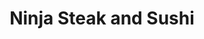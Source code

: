 ---
layout: place
title: "Ninja Steak and Sushi"
permalink: /georgia/braselton/ninja-steak-and-sushi.html
stateAbbr: GA
stateName: Georgia
cityName: Braselton
place_id: ChIJOzbEWIzu9YgR4-8NLYEBZKU
photos:
  - name: >-
      places/ChIJOzbEWIzu9YgR4-8NLYEBZKU/photos/AeeoHcJA7RAkuo1LLY_ON665Smii-vYj5iKBVJlnFxAx3NcuSQYXT0Y_Wx-grZQu4VRCYOeSRpOS72M6milcbCBtn_hHbI_Tu1SvhtmCNAi0E3qjgQWZRiufgux2NokhkeOTSr6fi2Qs4hWqXwUUc8MIQ_qzY2HLG71L8nrdYbM07K8P1GaJyp9HmYVMjGZcMUAMV7VczzVF2_9n0WKkbuazRwPulLGZm5vWcDOaNnbr88aox1uFCBN09GEJuknaH00HKQjjm8IQ0FPw-UPVHaBQ_0Cqw6YUNh5IrGZ_TkZpYUSbZd1U8rmSwx8upkJGgk6a43ZGiIMs_OywX6fn6QL5CsXqHvgXm2OZbH-yLcdZktLrFhDJlqAbLOga6R-Or7ez3Tvk0T_G3fBgGSu8fw71_2ceHx835GxERU_72hWVBEUsb-am
    widthPx: 4032
    heightPx: 3024
    authorAttributions:
      - displayName: Doug Slay
        uri: https://maps.google.com/maps/contrib/107244792836968695303
        photoUri: >-
          https://lh3.googleusercontent.com/a-/ALV-UjXS_MC5w76XqRZWVBMiiD5dGZQs5nG7CBG3ed1B1NlWoQ1aTqEF8g=s100-p-k-no-mo
    flagContentUri: >-
      https://www.google.com/local/imagery/report/?cb_client=maps_api_places.places_api&image_key=!1e10!2sCIHM0ogKEICAgID4rvuZ5wE&hl=en-US
    googleMapsUri: >-
      https://www.google.com/maps/place//data=!3m4!1e2!3m2!1sCIHM0ogKEICAgID4rvuZ5wE!2e10!4m2!3m1!1s0x88f5ee8c58c4363b:0xa56401812d0defe3
  - name: >-
      places/ChIJOzbEWIzu9YgR4-8NLYEBZKU/photos/AeeoHcKvr9BFl6dM6bxytYonLSxNn_e86ysxIf-S8i5LUSeh73Do4vZY08st2Z86Ev5-5XRXKz_A9s4rBbEoU5YKCAEBYauYZSxS2ZO7IZHEUorMeGPPuF7K73PWkPbv1wWJHryeXpgcqLEa_iZbw-9du-O3i8BAHyvlwwkEkUMkXYUwhrQzZD_-GHaEhlxnV9cuv5a5-zfpPdwILsRSTyoPVQEFKgcfCt4R3drk2l5vkYV-oATuIG_OgXyhX7XKnk0r0QRpciP0s-guBisITEKithOfk_SX_iynzo2CJVOgoIBbX70PaWuXahZTIk2-lDqt8QhSoHXcjAyzaGirjtRYPRy0YOEYNNi7DpNZHCftPOm-2dWRzJK5eZko9L-LYctXk_xrJA8jJIrxdPZqz6TSSU6m8_7Xl7oE23pn6op0ExOO5A
    widthPx: 3079
    heightPx: 2129
    authorAttributions:
      - displayName: Tucker T
        uri: https://maps.google.com/maps/contrib/105365847610640383616
        photoUri: >-
          https://lh3.googleusercontent.com/a-/ALV-UjUMrsz3w1o_TWh_3NTtH-9_1d1lloHG5S-uIrcLzQjDQlCNJ8Fm=s100-p-k-no-mo
    flagContentUri: >-
      https://www.google.com/local/imagery/report/?cb_client=maps_api_places.places_api&image_key=!1e10!2sCIHM0ogKEICAgIC968fbDw&hl=en-US
    googleMapsUri: >-
      https://www.google.com/maps/place//data=!3m4!1e2!3m2!1sCIHM0ogKEICAgIC968fbDw!2e10!4m2!3m1!1s0x88f5ee8c58c4363b:0xa56401812d0defe3
  - name: >-
      places/ChIJOzbEWIzu9YgR4-8NLYEBZKU/photos/AeeoHcK0jMoXHyYfjk0MIbDdW1hvYPnOV3lE7YzMxFQF6aFKz2ikFxtAVFmZydLkSE7z0B9jR2SgM6lYlwceQQn3qT2_OEfUgryMKNibkXSZlv5u-EG3pSklz42_DIdcAlCTsU-b1tLbjGq-dk9XSTte42hk8vnH9SquQSVBPPgJZP0n48DGi-C_tzY7nnOEhaOjVhb5rzsPtucQc-JcZx9uIHJXwz3Let_5L7MlsQu8CrPqotNuWqBh4aNJw2Tu11P5fnkMvU1lNzDnp-ZzjqRDDNNupF_QzqPX2RSFtEVc9UbTU0lP1tuTn1mmvfZFMPG07qGr6tZv1jEpeFulUapF092eLAsaC2NbGnQCuPHnEWvz24DFtBRcLKb8QfGk3JzyzJVZj2fAmX1GBOhO9hJ1FSdLGL-yxRloMtIlHE9EGW5eBTAn
    widthPx: 4032
    heightPx: 3024
    authorAttributions:
      - displayName: ray ray
        uri: https://maps.google.com/maps/contrib/114070598486650797181
        photoUri: >-
          https://lh3.googleusercontent.com/a-/ALV-UjVXsKgyYu_o1cqoo4uIXitFwsi3q7Ao68a2QLCFX_2mJzDnbohpGw=s100-p-k-no-mo
    flagContentUri: >-
      https://www.google.com/local/imagery/report/?cb_client=maps_api_places.places_api&image_key=!1e10!2sCIHM0ogKEICAgICGvqqEkwE&hl=en-US
    googleMapsUri: >-
      https://www.google.com/maps/place//data=!3m4!1e2!3m2!1sCIHM0ogKEICAgICGvqqEkwE!2e10!4m2!3m1!1s0x88f5ee8c58c4363b:0xa56401812d0defe3
  - name: >-
      places/ChIJOzbEWIzu9YgR4-8NLYEBZKU/photos/AeeoHcLmpbQl_0_5x8uhpIcrJfD5WTcJbCGEyWPS9Vgj-xLCAMai3fSyiJ6JjbjN21EBRra8nq5hYSDX2teSPz5Y2C92h1pPVEqQBXdNrvbyioPKSj5IuKL6pPEGz95Hk4FVsUVMqJ0f_RYJHB8QTBz9NnJ-jW_gks3ydx80Eovs7Auff1bh_f2pgjPD1Nf033DMHpF1oyf9Jx4tA2RiwVY-beLN6MtDQtWfCwrNIkrgeO80R-0uVonH-b422Sx1BcJhCSxj5ifqktkMwdF7eDEhTBZgjxqxrWm99UeFUfH3AxccmWZBecHm_1AorOjX1Bz3ssPETmnvz-bdA3R5tJGH3XmfZ-40EJdtxSAv64rKCZITsYzv4jCdNVQQs1u0SjCuRIs-LN-EyJgOPL_AZ4EEPl8wDkkVEpVkG7X9nYZYblrZ3sQ
    widthPx: 3264
    heightPx: 2448
    authorAttributions:
      - displayName: Kim Cowan
        uri: https://maps.google.com/maps/contrib/114666745374404389824
        photoUri: >-
          https://lh3.googleusercontent.com/a-/ALV-UjVP9RRsYvq2k0eaajcfQy2pH35W8qUY-cCTXNCK5LdOq3KSqFlHFA=s100-p-k-no-mo
    flagContentUri: >-
      https://www.google.com/local/imagery/report/?cb_client=maps_api_places.places_api&image_key=!1e10!2sCIHM0ogKEICAgIC4mvyu5gE&hl=en-US
    googleMapsUri: >-
      https://www.google.com/maps/place//data=!3m4!1e2!3m2!1sCIHM0ogKEICAgIC4mvyu5gE!2e10!4m2!3m1!1s0x88f5ee8c58c4363b:0xa56401812d0defe3
  - name: >-
      places/ChIJOzbEWIzu9YgR4-8NLYEBZKU/photos/AeeoHcLz6wpgAvWqrzrVisIacHx4T2LuVRwl9u4Zz-7izNn9PcRwxgWlcGA1z5YLlJDQaCG8qQ0oxw_Ghwtz8vCGmxAE_qFynpukvkm3RK7j_7vAlYWzc6W7CBamLGJQ6Kt4NxSmAY9KwJZ56yUwJ1Judzq5U44RQ92eLcPjd28_SxocE6jwWTXodO4EJo3bz56vfX-Czw_syl_W_KBepV_3RxFhoX9-YxZD201jxY8V0AuRtz-sGqnAWmyfJCyujE9Od7A6yI5FQBIam0jLbkZVPdzfan9bRVIWH9db519dxNAivcm8pJz1FcUfe14zRj_lF5d_G80obPK1h1KBW4SH79cDwOh2FO4UkhdqDmu0KCYnpk9RDW_O9wbPfDgWe0i9yPvFG65O9oz-14QxGvDSIcUYGm5-U7KbwBqYcnS99BEXctI
    widthPx: 3024
    heightPx: 4032
    authorAttributions:
      - displayName: Dr Emerald Lin MD (DrEmeraldLinMD)
        uri: https://maps.google.com/maps/contrib/113970495596570264638
        photoUri: >-
          https://lh3.googleusercontent.com/a-/ALV-UjXjM4aFR5jN_uqkWUMFuWbJcpebi96wpdMrslKTuiqnhRVV20YxnQ=s100-p-k-no-mo
    flagContentUri: >-
      https://www.google.com/local/imagery/report/?cb_client=maps_api_places.places_api&image_key=!1e10!2sCIHM0ogKEICAgIDpxqXQ3QE&hl=en-US
    googleMapsUri: >-
      https://www.google.com/maps/place//data=!3m4!1e2!3m2!1sCIHM0ogKEICAgIDpxqXQ3QE!2e10!4m2!3m1!1s0x88f5ee8c58c4363b:0xa56401812d0defe3
  - name: >-
      places/ChIJOzbEWIzu9YgR4-8NLYEBZKU/photos/AeeoHcKx6jgas9AnpH52pwRb4xYiT6R7_Qlb4Gg0-KGy8ozPYy_6PJvAywhzSGGq1wFNnUlvorMCmay2NCG6oJECLbDwMx3IKuRcLMUg_FQNDGPREMk701BeSGQYbIpwMtx4HsBfBJaUyDLojQB2kG4SALngqbrRFQZdbdQpyi4wPMvxwyUC0IEeYV6aUAQA9AdPA-vJjQlscYq9xXcHFrdwqourPGKsdQ2bi1nQn78DbMQXqVzSL3lt1Dgl-9KRzYCE3UVbtlna0UXidkyJPcUyKOjbA2m5J45xBH_q7oZm-jASdQHEIq-ZbF3EyVtfjwT73oL4iISXCqOIA99dKQDsXwQegGkT9mPK4FJV5KVC3E38YHJfMdWtnUxY8byemaV4e7DJj8Ty8e0deQh6K2_yA0GoBBUX-2KodjHGDIEChy7R1g
    widthPx: 3120
    heightPx: 4160
    authorAttributions:
      - displayName: Jacqueline Hewitt
        uri: https://maps.google.com/maps/contrib/117513475048088320774
        photoUri: >-
          https://lh3.googleusercontent.com/a/ACg8ocIBxlFTP4lXV51sRT382-BdEuI2beLDw7TJhESiXA8HO-rtjg=s100-p-k-no-mo
    flagContentUri: >-
      https://www.google.com/local/imagery/report/?cb_client=maps_api_places.places_api&image_key=!1e10!2sCIHM0ogKEICAgICqkbXMQA&hl=en-US
    googleMapsUri: >-
      https://www.google.com/maps/place//data=!3m4!1e2!3m2!1sCIHM0ogKEICAgICqkbXMQA!2e10!4m2!3m1!1s0x88f5ee8c58c4363b:0xa56401812d0defe3
  - name: >-
      places/ChIJOzbEWIzu9YgR4-8NLYEBZKU/photos/AeeoHcLtA3cObtqn5aWqZ6GhY8o_i6T9CtaNNOXLYx2PDFku1xtkNHEgNs-0qHK7d6ZJ-l7rfOAb51uvPtuxGE866HbSsbiqJTQJWwwidovkHiXlaGrFwj_0avYQHYHu4Vj-7S5FXgC44XTfdLtRIHyiqW6SZr8MWpdCF3q8rV6RJ_1Mjzo6lPkNBWDfF5M-gU2gi2SY8T5mtncbwN2rEjNb06vgtkNXEv2qEAa7lwvvtOC9sxw_aSMe2KrvqTw3ihOSbynUnh4YVbQKwpTep7vlYhVeDY6xmYWYEO5fWV_scpsAAtu8Ei1366CFe0Uk5CZBK2q_9SqsdmD1QsaeCQkt-6Df3J4otaEGbwf5uNXOcYjXWMnGeLkeGTGJdH-3rXrWzwSkIAQIaLLtN2us2x-jmo0n08BonUUsFMymyiQ0b0c
    widthPx: 3024
    heightPx: 4032
    authorAttributions:
      - displayName: Kyle Iezzi
        uri: https://maps.google.com/maps/contrib/116017038134210940574
        photoUri: >-
          https://lh3.googleusercontent.com/a-/ALV-UjUUcfElrN71Cl3SKi1-lYUSG7ceQLQ4kU51PIPAL2HRutJhPHwD=s100-p-k-no-mo
    flagContentUri: >-
      https://www.google.com/local/imagery/report/?cb_client=maps_api_places.places_api&image_key=!1e10!2sCIHM0ogKEICAgIDXlPz7Mg&hl=en-US
    googleMapsUri: >-
      https://www.google.com/maps/place//data=!3m4!1e2!3m2!1sCIHM0ogKEICAgIDXlPz7Mg!2e10!4m2!3m1!1s0x88f5ee8c58c4363b:0xa56401812d0defe3
  - name: >-
      places/ChIJOzbEWIzu9YgR4-8NLYEBZKU/photos/AeeoHcJHWzG_T7NFfwX3BWTUBcgvhd94ZaoXXPm26Wh752bbrNj6AWTgSpCJfN1nEtRdym27k3inIVOwPUv3s9mLYWDPw_uCay9mMRI8wBMNX-yp9L26fYuD87EORWpDZS5aVQMLa9PftjVe1YvgHH3uLCB6yxlVH0GWRJvnLrmCij6tYlQJtNoy52d5EoH36mDrNxztQ48t3wDHvJQIOt225UXd9y5PWyVTdd9WfxAT85YtX38ct10_IvuEJMzJO9hmpzSGCXwWCVVevsWGhRWwmHvaAHWNlGT1z8LfONY6xIn5jmwsSv_K-XIP7zXUs4yVilxd0mfdxxD5_G7DZqrVQ8P3NxlGMzfvBWmsy_uVbimO0sDJW7sszKp0HTSaexDf_Xz0X41ZNxe_03u23nugGWeFjgA4QjJbNfpGT6Kt-lnG6w
    widthPx: 3024
    heightPx: 4032
    authorAttributions:
      - displayName: MoanĂLisa
        uri: https://maps.google.com/maps/contrib/110079706808054718441
        photoUri: >-
          https://lh3.googleusercontent.com/a-/ALV-UjXEfjhUBgPL-ME9rCDNJBbxH3s9po6v-E_jncegBFS43qCe2-Md=s100-p-k-no-mo
    flagContentUri: >-
      https://www.google.com/local/imagery/report/?cb_client=maps_api_places.places_api&image_key=!1e10!2sCIHM0ogKEICAgIC97InYMQ&hl=en-US
    googleMapsUri: >-
      https://www.google.com/maps/place//data=!3m4!1e2!3m2!1sCIHM0ogKEICAgIC97InYMQ!2e10!4m2!3m1!1s0x88f5ee8c58c4363b:0xa56401812d0defe3
  - name: >-
      places/ChIJOzbEWIzu9YgR4-8NLYEBZKU/photos/AeeoHcJrhKgCOJONSwmA77w3Y2OSAyFolHyHHYQ0nCl1F55KkGv9QPxqowb5ciDkjPX32XImC-DEhDUy4P_2fcfyJ6xPaxeFzxmf1veSmyeyT9Hy-dF1CJiGVoIP_1MfuzL7dNk6eFSa9-pwDm7ugltdsyIre7KRNzNwtranlNfWDyZbW9vMRo3JTa5K199lX0guZB8fP-ksS8WxQ4IOBsgMp3OJF9GCpkOy_oD77N5hA9r5f_YW5GJyrR18cdZ8eMewbolgKnfCKhN0yzFpCt_ba35oXCGnnPhqY-f6cViFXxX1Y7f5s3POJSvu66-F_POnuNFCIY_JngaTN-SKr7kZ2GQriyMsk9ZyL0TOTy8qe3J0QDC4gANmnYSwTeJu2L8-ZVzz-okoT_aqKDqKThds_VU3FsrRH0PJgkIZTOTCzcBikjvV
    widthPx: 3000
    heightPx: 4000
    authorAttributions:
      - displayName: Charlie Francois
        uri: https://maps.google.com/maps/contrib/113736098559929159264
        photoUri: >-
          https://lh3.googleusercontent.com/a-/ALV-UjUlL7EGWLcat443TGg4WBBQM_J1KD1m7tSszWtodDVV4hd4kKCq=s100-p-k-no-mo
    flagContentUri: >-
      https://www.google.com/local/imagery/report/?cb_client=maps_api_places.places_api&image_key=!1e10!2sCIHM0ogKEICAgICfnOaTlAE&hl=en-US
    googleMapsUri: >-
      https://www.google.com/maps/place//data=!3m4!1e2!3m2!1sCIHM0ogKEICAgICfnOaTlAE!2e10!4m2!3m1!1s0x88f5ee8c58c4363b:0xa56401812d0defe3
  - name: >-
      places/ChIJOzbEWIzu9YgR4-8NLYEBZKU/photos/AeeoHcLwM6CdNd3tnzkCBsnEMxlJxA3TVADoLyDQRYVoxonFuIv1YBSiMxmE94HtLOiKrvU4G6AK3yets9d7fQrLQ7eeT3wgLTArqZBNZy-8GYgP08IvYVl649gcc4KanTvSrg9PumfcNsH4LBRbRwD-kKnhZstF7p1TpsX-t8MnbkXYuWqLi8YLhpUzUfwOipNDbRUAvVk4h5SdkUbNf7DZnKT0xiPvU3l-8pSIGtegvKdGzqTtbzoestm4UHJvgcME7my7zBhnyWfbl2qz0IbqZTXzMfVFxYokdwokax0u2oSZaLqlwE7QEH7UBSBzsBeH1-IFbHX4-xbm-bb7qxx_s6Hw47pEH-bitlyvTI1PMlJPOLcibtyox2gBoc3EIxYQozpx_H6wDopTlfa0SlVTXSo9QBdtRe1KyQTesvQVBY8Qkr2l
    widthPx: 4000
    heightPx: 1800
    authorAttributions:
      - displayName: Chas S
        uri: https://maps.google.com/maps/contrib/103578637099544532450
        photoUri: >-
          https://lh3.googleusercontent.com/a-/ALV-UjWG0kpS2lB1evujOlZ-zJkjlxDUTrfku_pZZ7Xh75fBWcncQzi6dg=s100-p-k-no-mo
    flagContentUri: >-
      https://www.google.com/local/imagery/report/?cb_client=maps_api_places.places_api&image_key=!1e10!2sCIHM0ogKEICAgIC7t8KE9gE&hl=en-US
    googleMapsUri: >-
      https://www.google.com/maps/place//data=!3m4!1e2!3m2!1sCIHM0ogKEICAgIC7t8KE9gE!2e10!4m2!3m1!1s0x88f5ee8c58c4363b:0xa56401812d0defe3
address: 5753 Old Winder Hwy, Braselton, GA 30517, USA
street: 5753 Old Winder Hwy
city: Braselton
state: GA
zip: '30517'
country: USA
neighborhood: null
latitude: '34.123639'
longitude: '-83.827787'
accessibility_options:
  wheelchairAccessibleParking: true
  wheelchairAccessibleEntrance: true
  wheelchairAccessibleRestroom: true
  wheelchairAccessibleSeating: true
business_status: OPERATIONAL
name: Ninja Steak and Sushi
google_maps_links:
  directionsUri: >-
    https://www.google.com/maps/dir//''/data=!4m7!4m6!1m1!4e2!1m2!1m1!1s0x88f5ee8c58c4363b:0xa56401812d0defe3!3e0
  placeUri: https://maps.google.com/?cid=11917652168247472099
  writeAReviewUri: >-
    https://www.google.com/maps/place//data=!4m3!3m2!1s0x88f5ee8c58c4363b:0xa56401812d0defe3!12e1
  reviewsUri: >-
    https://www.google.com/maps/place//data=!4m4!3m3!1s0x88f5ee8c58c4363b:0xa56401812d0defe3!9m1!1b1
  photosUri: >-
    https://www.google.com/maps/place//data=!4m3!3m2!1s0x88f5ee8c58c4363b:0xa56401812d0defe3!10e5
primary_type: Restaurant
opening_hours:
  regular: null
  current: null
secondary_opening_hours:
  regular:
    weekdayDescriptions: null
    type: null
  current:
    weekdayDescriptions: null
    type: null
phone: null
price_level: null
price_range: null
rating: null
rating_count: 0
website: null
description: null
reviews: null
parking_options: null
payment_options: null
allow_dogs: null
curbside_pickup: null
delivery: null
dine_in: null
good_for_children: null
good_for_groups: null
good_for_sports: null
live_music: null
menu_for_children: null
outdoor_seating: null
reservable: null
restroom: null
serves_beer: null
serves_breakfast: null
serves_brunch: null
serves_cocktails: null
serves_coffee: null
serves_dinner: null
serves_dessert: null
serves_lunch: null
serves_vegetarian_food: null
serves_wine: null
takeout: null

---